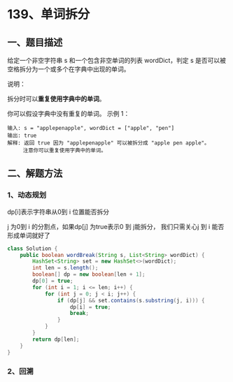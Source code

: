 # 139、单词拆分

## 一、题目描述

给定一个非空字符串 s 和一个包含非空单词的列表 wordDict，判定 s 是否可以被空格拆分为一个或多个在字典中出现的单词。

说明：

拆分时可以**重复使用字典中的单词**。

你可以假设字典中没有重复的单词。
示例 1：

```
输入: s = "applepenapple", wordDict = ["apple", "pen"]
输出: true
解释: 返回 true 因为 "applepenapple" 可以被拆分成 "apple pen apple"。
     注意你可以重复使用字典中的单词。
```



## 二、解题方法

### 1、动态规划

dp[i]表示字符串从0到 i 位置能否拆分

j 为0到 i 的分割点，如果dp[j] 为true表示0 到 j能拆分， 我们只需关心j 到 i 能否形成单词就好了

```java
class Solution {
    public boolean wordBreak(String s, List<String> wordDict) {
        HashSet<String> set = new HashSet<>(wordDict);
        int len = s.length();
        boolean[] dp = new boolean[len + 1];
        dp[0] = true;
        for (int i = 1; i <= len; i++) {
            for (int j = 0; j < i; j++) {
                if (dp[j] && set.contains(s.substring(j, i))) {
                    dp[i] = true;
                    break;
                }
            }
        }
        return dp[len];
    }
}
```

### 2、回溯